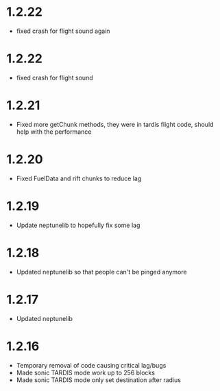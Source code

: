 # 1.2.22
- fixed crash for flight sound again

# 1.2.22
- fixed crash for flight sound

# 1.2.21
- Fixed more getChunk methods, they were in tardis flight code, should help with the performance

# 1.2.20
- Fixed FuelData and rift chunks to reduce lag

# 1.2.19
- Update neptunelib to hopefully fix some lag

# 1.2.18
- Updated neptunelib so that people can't be pinged anymore

# 1.2.17
- Updated neptunelib

# 1.2.16
- Temporary removal of code causing critical lag/bugs
- Made sonic TARDIS mode work up to 256 blocks
- Made sonic TARDIS mode only set destination after radius